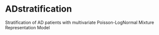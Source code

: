 # ADstratification
Stratification of AD patients with multivariate Poisson-LogNormal Mixture Representation Model
